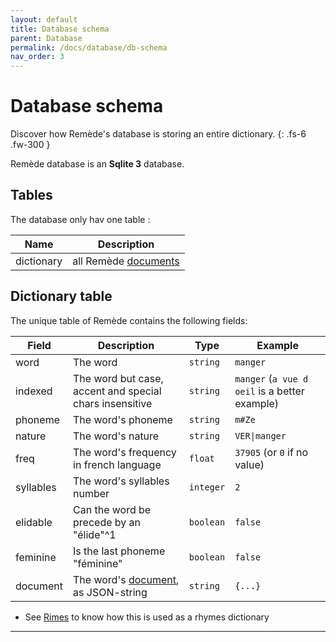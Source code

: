 ```yaml
---
layout: default
title: Database schema
parent: Database
permalink: /docs/database/db-schema
nav_order: 3
---
```


# Database schema
Discover how Remède's database is storing an entire dictionary. 
{: .fs-6 .fw-300 }

Remède database is an **Sqlite 3** database.

## Tables

The database only hav one table :

| Name       | Description                                                                |
|------------|----------------------------------------------------------------------------|
| dictionary | all Remède [documents](https://docs.remede.camarm.fr/docs/database/schema) |

## Dictionary table

The unique table of Remède contains the following fields:

| Field     | Description                                                                               | Type      | Example                                       |
|-----------|-------------------------------------------------------------------------------------------|-----------|-----------------------------------------------|
| word      | The word                                                                                  | `string`  | `manger`                                      |
| indexed   | The word but case, accent and special chars insensitive                                   | `string`  | `manger` (`a vue d oeil` is a better example) |
| phoneme   | The word's phoneme                                                                        | `string`  | `m#Ze`                                        |
| nature    | The word's nature                                                                         | `string`  | `VER\|manger`                                 |
| freq      | The word's frequency in french language                                                   | `float`   | `37905` (or `0` if no value)                  |
| syllables | The word's syllables number                                                               | `integer` | `2`                                           |
| elidable  | Can the word be precede by an "élide"^1                                                   | `boolean` | `false`                                       |
| feminine  | Is the last phoneme "féminine"                                                            | `boolean` | `false`                                       |
| document  | The word's [document](https://docs.remede.camarm.fr/docs/database/schema), as JSON-string | `string`  | `{...}`                                       |


- See [Rimes](https://docs.remede.camarm.fr/docs/database/rimes) to know how this is used as a rhymes dictionary

----
[^1]: In French, syllables can variate in pronunciation (e.g. the "l'" determinant is placed before the word, at pronunciation on syllable will be canceled).

